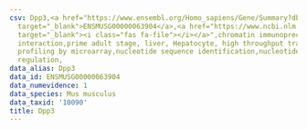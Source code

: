 ```yaml
---
csv: Dpp3,<a href="https://www.ensembl.org/Homo_sapiens/Gene/Summary?db=core;g=ENSMUSG00000063904"
  target="_blank">ENSMUSG00000063904</a>,<a href="https://www.ncbi.nlm.nih.gov/pubmed/23834426"
  target="_blank"><i class="fas fa-file"></i></a>",chromatin immunoprecipitation assay,direct
  interaction,prime adult stage, liver, Hepatocyte, high throughput transcription
  profiling by microarray,nucleotide sequence identification,nucleotide sequence identification,transcriptional
  regulation,
data_alias: Dpp3
data_id: ENSMUSG00000063904
data_numevidence: 1
data_species: Mus musculus
data_taxid: '10090'
title: Dpp3
---
```

